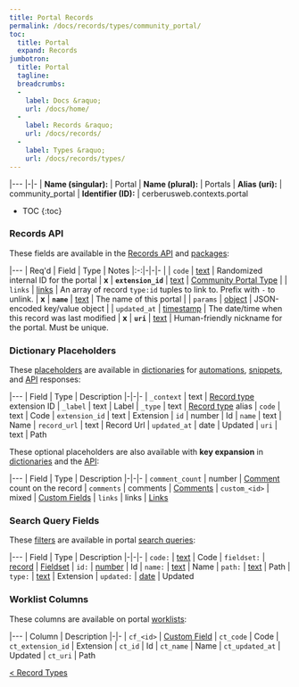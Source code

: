 ```yaml
---
title: Portal Records
permalink: /docs/records/types/community_portal/
toc:
  title: Portal
  expand: Records
jumbotron:
  title: Portal
  tagline: 
  breadcrumbs:
  -
    label: Docs &raquo;
    url: /docs/home/
  -
    label: Records &raquo;
    url: /docs/records/
  -
    label: Types &raquo;
    url: /docs/records/types/
---
```


|---
|-|-
| **Name (singular):** | Portal
| **Name (plural):** | Portals
| **Alias (uri):** | community_portal
| **Identifier (ID):** | cerberusweb.contexts.portal

* TOC
{:toc}

### Records API

These fields are available in the [Records API](/docs/api/endpoints/records/) and [packages](/docs/packages/):

|---
| Req'd | Field | Type | Notes
|:-:|-|-|-
|   | `code` | [text](/docs/records/fields/types/text/) | Randomized internal ID for the portal 
| **x** | **`extension_id`** | [text](/docs/records/fields/types/text/) | [Community Portal Type](/docs/plugins/extensions/points/cerb.portal/) 
|   | `links` | [links](/docs/records/fields/types/links/) | An array of record `type:id` tuples to link to. Prefix with `-` to unlink. 
| **x** | **`name`** | [text](/docs/records/fields/types/text/) | The name of this portal 
|   | `params` | [object](/docs/records/fields/types/object/) | JSON-encoded key/value object 
|   | `updated_at` | [timestamp](/docs/records/fields/types/timestamp/) | The date/time when this record was last modified 
| **x** | **`uri`** | [text](/docs/records/fields/types/text/) | Human-friendly nickname for the portal. Must be unique. 

### Dictionary Placeholders

These [placeholders](/docs/scripting/variables/#placeholders) are available in [dictionaries](/docs/guide/developers/dictionaries/) for [automations](/docs/automations/), [snippets](/docs/snippets/), and [API](/docs/api/) responses:

|---
| Field | Type | Description
|-|-|-
| `_context` | text | [Record type](/docs/records/types/) extension ID
| `_label` | text | Label
| `_type` | text | [Record type](/docs/records/types/) alias
| `code` | text | Code
| `extension_id` | text | Extension
| `id` | number | Id
| `name` | text | Name
| `record_url` | text | Record Url
| `updated_at` | date | Updated
| `uri` | text | Path

These optional placeholders are also available with **key expansion** in [dictionaries](/docs/guide/developers/dictionaries/#key-expansion) and the [API](/docs/api/responses/#expanding-keys-in-api-requests):

|---
| Field | Type | Description
|-|-|-
| `comment_count` | number | [Comment](/docs/records/types/comments/) count on the record
| `comments` | comments | [Comments](/docs/guide/developers/dictionaries/#key-expansion)
| `custom_<id>` | mixed | [Custom Fields](/docs/guide/developers/dictionaries/#key-expansion)
| `links` | links | [Links](/docs/guide/developers/dictionaries/#key-expansion)
	
### Search Query Fields

These [filters](/docs/search/#filters) are available in portal [search queries](/docs/search/):

|---
| Field | Type | Description
|-|-|-
| `code:` | [text](/docs/search/#text) | Code
| `fieldset:` | [record](/docs/search/#deep-search) | [Fieldset](/docs/records/types/custom_fieldset/)
| `id:` | [number](/docs/search/#numbers) | Id
| `name:` | [text](/docs/search/#text) | Name
| `path:` | [text](/docs/search/#text) | Path
| `type:` | [text](/docs/search/#text) | Extension
| `updated:` | [date](/docs/search/#dates) | Updated
	
### Worklist Columns

These columns are available on portal [worklists](/docs/worklists/):

|---
| Column | Description
|-|-
| `cf_<id>` | [Custom Field](/docs/records/types/custom_field/)
| `ct_code` | Code
| `ct_extension_id` | Extension
| `ct_id` | Id
| `ct_name` | Name
| `ct_updated_at` | Updated
| `ct_uri` | Path

<div class="section-nav">
	<div class="left">
		<a href="/docs/records/types/" class="prev">&lt; Record Types</a>
	</div>
	<div class="right align-right">
	</div>
</div>
<div class="clear"></div>